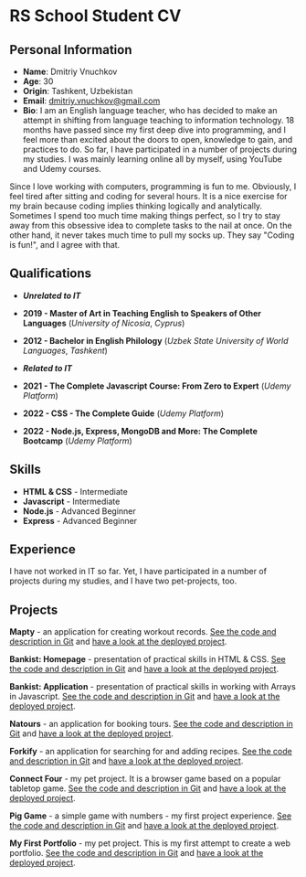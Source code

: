 # RS School Student CV

## Personal Information

- **Name**: Dmitriy Vnuchkov
- **Age**: 30
- **Origin**: Tashkent, Uzbekistan
- **Email**: dmitriy.vnuchkov@gmail.com
- **Bio**: I am an English language teacher, who has decided to make an attempt in shifting from language teaching to information technology. 18 months have passed since my first deep dive into programming, and I feel more than excited about the doors to open, knowledge to gain, and practices to do. So far, I have participated in a number of projects during my studies. I was mainly learning online all by myself, using YouTube and Udemy courses.

Since I love working with computers, programming is fun to me. Obviously, I feel tired after sitting and coding for several hours. It is a nice exercise for my brain because coding implies thinking logically and analytically. Sometimes I spend too much time making things perfect, so I try to stay away from this obsessive idea to complete tasks to the nail at once. On the other hand, it never takes much time to pull my socks up. They say "Coding is fun!", and I agree with that.

## Qualifications

- **_Unrelated to IT_**

- **2019 - Master of Art in Teaching English to Speakers of Other Languages** (_University of Nicosia_, _Cyprus_)
- **2012 - Bachelor in English Philology** (_Uzbek State University of World Languages_, _Tashkent_)

- **_Related to IT_**
- **2021 - The Complete Javascript Course: From Zero to Expert** (_Udemy Platform_)
- **2022 - CSS - The Complete Guide** (_Udemy Platform_)
- **2022 - Node.js, Express, MongoDB and More: The Complete Bootcamp** (_Udemy Platform_)

## Skills

- **HTML & CSS** - Intermediate
- **Javascript** - Intermediate
- **Node.js** - Advanced Beginner
- **Express** - Advanced Beginner

## Experience

I have not worked in IT so far. Yet, I have participated in a number of projects during my studies, and I have two pet-projects, too.

## Projects

**Mapty** - an application for creating workout records. [See the code and description in Git](https://github.com/DeevDevs/dd-mapty-app) and [have a look at the deployed project](https://deevdevs-mapty-app.netlify.app/).

**Bankist: Homepage** - presentation of practical skills in HTML & CSS. [See the code and description in Git](https://github.com/DeevDevs/dd-bankist-homepage) and [have a look at the deployed project](https://deevdevs-bankist-homepage.netlify.app/).

**Bankist: Application** - presentation of practical skills in working with Arrays in Javascript. [See the code and description in Git](https://github.com/DeevDevs/dd-bankist-app) and [have a look at the deployed project](https://deevdevs-bankist-app.netlify.app/).

**Natours** - an application for booking tours. [See the code and description in Git](https://github.com/DeevDevs/dd-natours) and [have a look at the deployed project](https://deevdevs-natours.herokuapp.com/).

**Forkify** - an application for searching for and adding recipes. [See the code and description in Git](https://github.com/DeevDevs/dd-forkify-app) and [have a look at the deployed project](https://deevdevs-forkify-app.netlify.app/).

**Connect Four** - my pet project. It is a browser game based on a popular tabletop game. [See the code and description in Git](https://github.com/DeevDevs/dd-connect-four) and [have a look at the deployed project](https://deevdevs-connect-four.netlify.app/).

**Pig Game** - a simple game with numbers - my first project experience. [See the code and description in Git](https://github.com/DeevDevs/dd-pig-game) and [have a look at the deployed project](https://deevdevs-pig-game.netlify.app/).

**My First Portfolio** - my pet project. This is my first attempt to create a web portfolio. [See the code and description in Git](https://github.com/DeevDevs/dd-my-portfolio) and [have a look at the deployed project](https://deevdevs-my-portfolio.herokuapp.com/).
